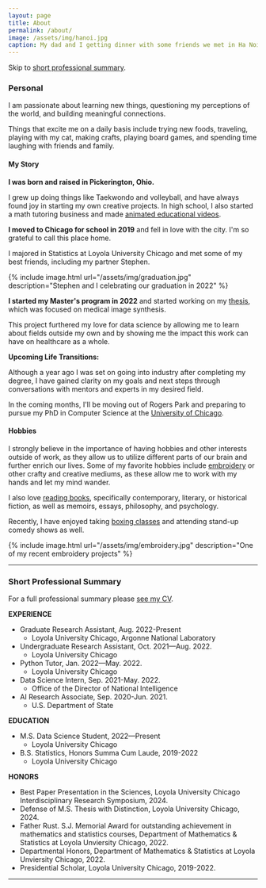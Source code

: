 ```yaml
---
layout: page
title: About
permalink: /about/
image: /assets/img/hanoi.jpg
caption: My dad and I getting dinner with some friends we met in Ha Noi, Viet Nam
---
```


Skip to [short professional summary](#prof).

### Personal

I am passionate about learning new things, questioning my perceptions of the world, and building meaningful connections. 
<!-- My core values include curiosity, creativity, and connection (love the alliteration), and I strive to incorporate these things into all that I do. -->

Things that excite me on a daily basis include trying new foods, traveling, playing with my cat, making crafts, playing board games, and spending time laughing with friends and family.


#### My Story

**I was born and raised in Pickerington, Ohio.**  

<!--Being just 30 minutes from Columbus, I grew up in a huge Ohio State football family who regularly hosted football parties (although I definitely cared more about the food than the game 😃).-->

I grew up doing things like Taekwondo and volleyball, and have always found joy in starting my own creative projects. In high school, I also started a math tutoring business and made [animated educational videos](https://www.youtube.com/@rachelgordon2514/videos).

<!--Although I loved where I grew up, I always knew I wanted to move to a city eventually...-->

**I moved to Chicago for school in 2019** and fell in love with the city. I'm so grateful to call this place home.

I majored in Statistics at Loyola University Chicago and met some of my best friends, including my partner Stephen.

{% include image.html url="/assets/img/graduation.jpg" description="Stephen and I celebrating our graduation in 2022" %}


**I started my Master's program in 2022** and started working on my [thesis](https://drive.google.com/file/d/1DuzTBMaGBus1fUfEtWtcX2zE9R2PKcQv/view), which was focused on medical image synthesis.

This project furthered my love for data science by allowing me to learn about fields outside my own and by showing me the impact this work can have on healthcare as a whole.

<!--During the program, I also had the opportunity to travel to a conference in Ha Noi, Viet Nam, which is an experience I am incredibly grateful for and will cherish forever.-->

**Upcoming Life Transitions:** 

Although a year ago I was set on going into industry after completing my degree, I have gained clarity on my goals and next steps through conversations with mentors and experts in my desired field. 

In the coming months, I'll be moving out of Rogers Park and preparing to pursue my PhD in Computer Science at the [University of Chicago](https://www.uchicago.edu/en). 


#### Hobbies

I strongly believe in the importance of having hobbies and other interests outside of work, as they allow us to utilize different parts of our brain and further enrich our lives. Some of my favorite hobbies include [embroidery](https://www.instagram.com/embroiderywithrach/) or other crafty and creative mediums, as these allow me to work with my hands and let my mind wander. <!--Check out my recent embroidery projects on [Instagram](https://www.instagram.com/embroiderywithrach/). --> 

I also love [reading books](https://app.thestorygraph.com/profile/rachelngordon), specifically contemporary, literary, or historical fiction, as well as memoirs, essays, philosophy, and psychology. <!--Check out what I’ve been reading lately on [StoryGraph](https://app.thestorygraph.com/profile/rachelngordon). -->

<!--It is also important for me to have hobbies that get me out of the house and out of my head.-->
Recently, I have enjoyed taking [boxing classes](https://www.titleboxing.com/) and attending stand-up comedy shows as well.

{% include image.html url="/assets/img/embroidery.jpg" description="One of my recent embroidery projects" %}

***

### <a name="prof"></a> Short Professional Summary

For a full professional summary please [see my CV](https://drive.google.com/file/d/1dD4kfkNKCHcfA9JgnEpTU9Z4xMPm-bTQ/view?usp=sharing).

**EXPERIENCE**
* Graduate Research Assistant, Aug. 2022-Present
  - Loyola University Chicago, Argonne National Laboratory
* Undergraduate Research Assistant, Oct. 2021—Aug. 2022.
  - Loyola University Chicago
* Python Tutor, Jan. 2022—May. 2022.
  - Loyola University Chicago
* Data Science Intern, Sep. 2021-May. 2022.
  - Office of the Director of National Intelligence
* AI Research Associate, Sep. 2020-Jun. 2021.
  - U.S. Department of State

**EDUCATION**
* M.S. Data Science Student, 2022—Present
  - Loyola University Chicago
* B.S. Statistics, Honors Summa Cum Laude, 2019-2022
  - Loyola University Chicago

**HONORS**
* Best Paper Presentation in the Sciences, Loyola University Chicago Interdisciplinary Research Symposium, 2024.
* Defense of M.S. Thesis with Distinction, Loyola University Chicago, 2024.
* Father Rust. S.J. Memorial Award for outstanding achievement in mathematics and statistics courses, Department of Mathematics & Statistics at Loyola Unviersity Chicago, 2022.
* Departmental Honors, Department of Mathematics & Statistics at Loyola Unviersity Chicago, 2022.
* Presidential Scholar, Loyola University Chicago, 2019-2022.




***

<!-- *Updated: Apr. 2024* -->

<!-- [^1]: He did his postdoc with Murray Gell-Man.  My grandpa has always been a big inspiration for me.
[^2]: [Thanks to the struggle of Chinese immigrants](https://en.wikipedia.org/wiki/United_States_v._Wong_Kim_Ark)
-->